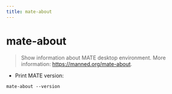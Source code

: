 ```yaml
---
title: mate-about
---
```

# mate-about

> Show information about MATE desktop environment.
> More information: <https://manned.org/mate-about>.

- Print MATE version:

`mate-about --version`
